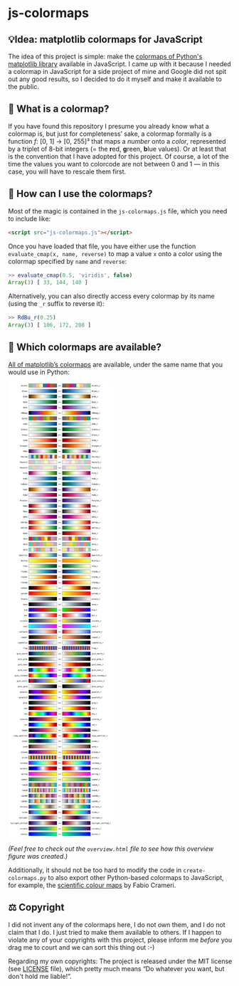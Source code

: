 # js-colormaps



## 💡Idea: matplotlib colormaps for JavaScript

The idea of this project is simple: make the [colormaps of Python's matplotlib library](http://matplotlib.org/examples/color/colormaps_reference.html) available in JavaScript. I came up with it because I needed a colormap in JavaScript for a side project of mine and Google did not spit out any good results, so I decided to do it myself and make it available to the public.



## 🎨 What is a colormap?

If you have found this repository I presume you already know what a colormap is, but just for completeness’ sake, a colormap formally is a function *f*: [0, 1] → [0, 255]³ that maps a _number_ onto a _color_, represented by a triplet of 8-bit integers (= the **r**ed, **g**reen, **b**lue values). Or at least that is the convention that I have adopted for this project. Of course, a lot of the time the values you want to colorcode are not between 0 and 1 — in this case, you will have to rescale them first.



## 🚀 How can I use the colormaps?

Most of the magic is contained in the `js-colormaps.js` file, which you need to include like:

```html
<script src="js-colormaps.js"></script>
```

Once you have loaded that file, you have either use the function `evaluate_cmap(x, name, reverse)`  to map a value `x` onto a color using the colormap specified by `name` and `reverse`:

```javascript
>> evaluate_cmap(0.5, 'viridis', false)
Array(3) [ 33, 144, 140 ]
```

Alternatively, you can also directly access every colormap by its name (using the `_r` suffix to reverse it):

```javascript
>> RdBu_r(0.25)
Array(3) [ 106, 172, 208 ]
```



## 🌈 Which colormaps are available?

[All of matplotlib’s colormaps](https://matplotlib.org/stable/tutorials/colors/colormaps.html) are available, under the same name that you would use in Python: 

![](images/overview.png)

*(Feel free to check out the `overview.html` file to see how this overview figure was created.)*

Additionally, it should not be too hard to modify the code in `create-colormaps.py` to also export other Python-based colormaps to JavaScript, for example, the [scientific colour maps](https://www.fabiocrameri.ch/colourmaps/) by Fabio Crameri.



## ⚖️ Copyright

I did not invent any of the colormaps here, I do not own them, and I do not claim that I do. I just tried to make them available to others. If I happen to violate any of your copyrights with this project, please inform me *before* you drag me to court and we can sort this thing out :-)

Regarding my own copyrights: The project is released under the MIT license (see [LICENSE](https://github.com/timothygebhard/js-colormaps/blob/master/LICENSE) file), which pretty much means “Do whatever you want, but don't hold me liable!”.

